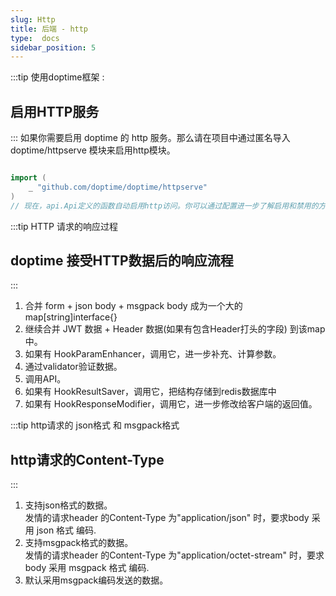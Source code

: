 ```yaml
---
slug: Http
title: 后端 - http
type:  docs
sidebar_position: 5
---
```



:::tip 使用doptime框架 :
## 启用HTTP服务
::: 
如果你需要启用 doptime 的 http 服务。那么请在项目中通过匿名导入doptime/httpserve 模块来启用http模块。
```go   title="main.go"

import (
	_ "github.com/doptime/doptime/httpserve"
)
// 现在，api.Api定义的函数自动启用http访问。你可以通过配置进一步了解启用和禁用的方法。
```


:::tip HTTP 请求的响应过程
## doptime 接受HTTP数据后的响应流程
::: 
1. 合并 form +  json body + msgpack body  成为一个大的 map[string]interface\{\} 
2. 继续合并 JWT 数据 + Header 数据(如果有包含Header打头的字段) 到该map中。  
3. 如果有 HookParamEnhancer，调用它，进一步补充、计算参数。
4. 通过validator验证数据。
5. 调用API。 
6. 如果有 HookResultSaver，调用它，把结构存储到redis数据库中
7. 如果有 HookResponseModifier，调用它，进一步修改给客户端的返回值。

:::tip http请求的 json格式 和 msgpack格式
## http请求的Content-Type
::: 
1. 支持json格式的数据。  
发情的请求header 的Content-Type 为"application/json" 时，要求body 采用 json 格式 编码.
2. 支持msgpack格式的数据。  
发情的请求header 的Content-Type 为"application/octet-stream" 时，要求body 采用 msgpack 格式 编码.
3. 默认采用msgpack编码发送的数据。


